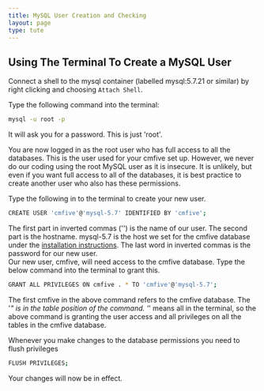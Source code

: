 ```yaml
---
title: MySQL User Creation and Checking
layout: page
type: tute
---
```


## Using The Terminal To Create a MySQL User

<!--Creating MySQL user-->
<!-- Use config_hostname photo-->
Connect a shell to the mysql container (labelled mysql:5.7.21 or similar) by right clicking and choosing ```Attach Shell```.

Type the following command into the terminal:
```sh
mysql -u root -p
```

It will ask you for a password. This is just 'root'.

You are now logged in as the root user who has full access to all the databases. This is the user used for your cmfive set up. However, we never do our coding using the root MySQL user as it is insecure. It is unlikely, but even if you want full access to all of the databases, it is best practice to create another user who also has these permissions. 

Type the following in to the terminal to create your new user.

```bash
CREATE USER 'cmfive'@'mysql-5.7' IDENTIFIED BY 'cmfive';
```

The first part in inverted commas ('') is the name of our user. The second part is the hostname. mysql-5.7 is the host we set for the cmfive database under the [installation instructions](/tutorials/installation/installation). The last word in inverted commas is the password for our new user.<br>
Our new user, cmfive, will need access to the cmfive database. Type the below command into the terminal to grant this.

```bash
GRANT ALL PRIVILEGES ON cmfive . * TO 'cmfive'@'mysql-5.7';
```

The first cmfive in the above command refers to the cmfive database. The '*" is in the table position of the command. '*' means all in the terminal, so the above command is granting the user access and all privileges on all the tables in the cmfive database.

Whenever you make changes to the database permissions you need to flush privileges

```bash
FLUSH PRIVILEGES;
```

Your changes will now be in effect.